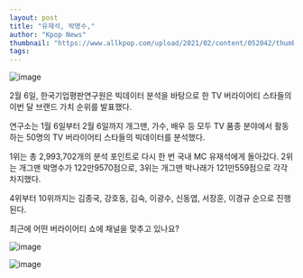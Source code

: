 ```yaml
---
layout: post
title: "유재석, 박명수,"
author: "Kpop News"
thumbnail: "https://www.allkpop.com/upload/2021/02/content/052042/thumb/1612575733-20210205-brand.jpg"
tags: 
---
```



![image](https://www.allkpop.com/upload/2021/02/content/052042/1612575733-20210205-brand.jpg)

2월 6일, 한국기업평판연구원은 빅데이터 분석을 바탕으로 한 TV 버라이어티 스타들의 이번 달 브랜드 가치 순위를 발표했다.

연구소는 1월 6일부터 2월 6일까지 개그맨, 가수, 배우 등 모두 TV 품종 분야에서 활동하는 50명의 TV 버라이어티 스타들의 빅데이터를 분석했다.

1위는 총 2,993,702개의 분석 포인트로 다시 한 번 국내 MC 유재석에게 돌아갔다. 2위는 개그맨 박명수가 122만9570점으로, 3위는 개그맨 박나래가 121만559점으로 각각 차지했다.

4위부터 10위까지는 김종국, 강호동, 김숙, 이광수, 신동엽, 서장훈, 이경규 순으로 진행된다.

최근에 어떤 버라이어티 쇼에 채널을 맞추고 있나요?

![image](https://www.allkpop.com/upload/2021/02/content/052024/1612574650-screen-shot-2021-02-05-at-8.png)

![image](https://www.allkpop.com/upload/2021/02/content/052024/1612574658-screen-shot-2021-02-05-at-8.png)